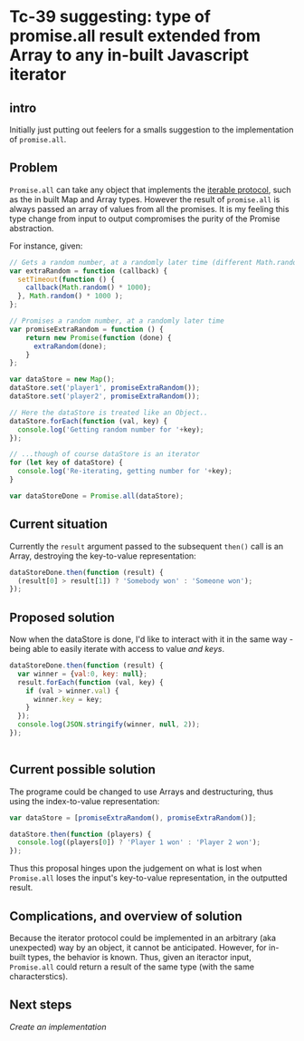 # Tc-39 suggesting: type of promise.all result extended from Array to any in-built Javascript iterator

## intro

Initially just putting out feelers for a smalls suggestion to the implementation of `promise.all`.

## Problem

`Promise.all` can take any object that implements the [iterable protocol](https://developer.mozilla.org/en-US/docs/Web/JavaScript/Reference/Iteration_protocols), such as the in built Map and Array types. However the result of `promise.all` is always passed an array of values from all the promises. It is my feeling this type change from input to output compromises the purity of the Promise abstraction.

For instance, given:

```javascript
// Gets a random number, at a randomly later time (different Math.random seed)
var extraRandom = function (callback) {
  setTimeout(function () {
    callback(Math.random() * 1000);
  }, Math.random() * 1000 );
};

// Promises a random number, at a randomly later time
var promiseExtraRandom = function () {
    return new Promise(function (done) {
      extraRandom(done);
    }
};

var dataStore = new Map();
dataStore.set('player1', promiseExtraRandom());
dataStore.set('player2', promiseExtraRandom());

// Here the dataStore is treated like an Object..
dataStore.forEach(function (val, key) {
  console.log('Getting random number for '+key);
});

// ...though of course dataStore is an iterator
for (let key of dataStore) {
  console.log('Re-iterating, getting number for '+key);
}

var dataStoreDone = Promise.all(dataStore);

```


## Current situation

Currently the `result` argument passed to the subsequent `then()` call is an Array, destroying the key-to-value representation:

```javascript
dataStoreDone.then(function (result) {
  (result[0] > result[1]) ? 'Somebody won' : 'Someone won');
});
```

## Proposed solution

Now when the dataStore is done, I'd like to interact with it in the same way - being able to easily iterate with access to value _and keys_.

```javascript
dataStoreDone.then(function (result) {
  var winner = {val:0, key: null};
  result.forEach(function (val, key) {
    if (val > winner.val) {
      winner.key = key;
    }
  });
  console.log(JSON.stringify(winner, null, 2));
});
    
```

## Current possible solution

The programe could be changed to use Arrays and destructuring, thus using the index-to-value representation:

```javascript
var dataStore = [promiseExtraRandom(), promiseExtraRandom()];

dataStore.then(function (players) {
  console.log((players[0]) ? 'Player 1 won' : 'Player 2 won');
});
```

Thus this proposal hinges upon the judgement on what is lost when `Promise.all` loses the input's key-to-value representation, in the outputted result.

## Complications, and overview of solution

Because the iterator protocol could be implemented in an arbitrary (aka unexpected) way by an object, it cannot be anticipated. However, for in-built types, the behavior is known. Thus, given an iteractor input, `Promise.all` could return a result of the same type (with the same characterstics).

## Next steps

_Create an implementation_
